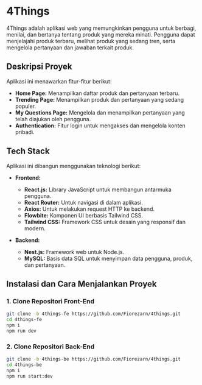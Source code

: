 # 4Things

4Things adalah aplikasi web yang memungkinkan pengguna untuk berbagi, menilai, dan bertanya tentang produk yang mereka minati. Pengguna dapat menjelajahi produk terbaru, melihat produk yang sedang tren, serta mengelola pertanyaan dan jawaban terkait produk.

## Deskripsi Proyek

Aplikasi ini menawarkan fitur-fitur berikut:

- **Home Page:** Menampilkan daftar produk dan pertanyaan terbaru.
- **Trending Page:** Menampilkan produk dan pertanyaan yang sedang populer.
- **My Questions Page:** Mengelola dan menampilkan pertanyaan yang telah diajukan oleh pengguna.
- **Authentication:** Fitur login untuk mengakses dan mengelola konten pribadi.

## Tech Stack

Aplikasi ini dibangun menggunakan teknologi berikut:

- **Frontend:**

  - **React.js:** Library JavaScript untuk membangun antarmuka pengguna.
  - **React Router:** Untuk navigasi di dalam aplikasi.
  - **Axios:** Untuk melakukan request HTTP ke backend.
  - **Flowbite:** Komponen UI berbasis Tailwind CSS.
  - **Tailwind CSS:** Framework CSS untuk desain yang responsif dan modern.

- **Backend:**
  - **Nest.js:** Framework web untuk Node.js.
  - **MySQL:** Basis data SQL untuk menyimpan data pengguna, produk, dan pertanyaan.

## Instalasi dan Cara Menjalankan Proyek

### 1. Clone Repositori Front-End

```bash
git clone -b 4things-fe https://github.com/Fiorezarn/4things.git
cd 4things-fe
npm i
npm run dev
```

### 2. Clone Repositori Back-End

```bash
git clone -b 4things-be https://github.com/Fiorezarn/4things.git
cd 4things-be
npm i
npm run start:dev
```
